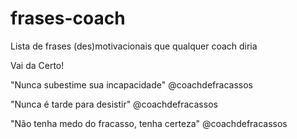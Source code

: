 
# frases-coach
Lista de frases (des)motivacionais que qualquer coach diria

Vai da Certo!

"Nunca subestime sua incapacidade" @coachdefracassos

"Nunca é tarde para desistir" @coachdefracassos

"Não tenha medo do fracasso, tenha certeza" @coachdefracassos

